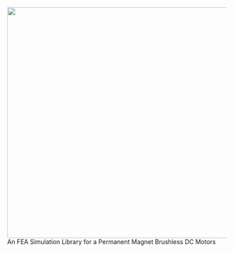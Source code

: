 <img src="https://i.imgur.com/oMMkY8U.png" width="530">
An FEA Simulation Library for a Permanent Magnet Brushless DC Motors
